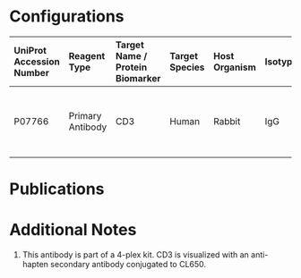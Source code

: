 # Configurations

| UniProt Accession Number   | Reagent Type     | Target Name / Protein Biomarker   | Target Species   | Host Organism   | Isotype   | Clonality   | Vendor   | Catalog Number   | Conjugate   | RRID   | Availability   | Method        | Tissue Preservation   | Target Tissue   | Tissue State   | Detergent         | Antigen Retrieval Conditions                                  | Dye Inactivation Conditions   | Recommend   | Agree               | Disagree   | Contributor         | Notes       |
|:---------------------------|:-----------------|:----------------------------------|:-----------------|:----------------|:----------|:------------|:---------|:-----------------|:------------|:-------|:---------------|:--------------|:----------------------|:----------------|:---------------|:------------------|:--------------------------------------------------------------|:------------------------------|:------------|:--------------------|:-----------|:--------------------|:------------|
| P07766                     | Primary Antibody | CD3                               | Human            | Rabbit          | IgG       | CAL57       | Cell IDx | HI06B-005        | UT016       | NA     | Stock          | IBEX2D Manual | FFPE                  | Tonsil          | NA             | 0.3% Triton-X-100 | pH 6 for 40 minutes at 95C (AR6 Akoya Biosciences AR600250ML) | NA                            | Yes         | 0000-0003-4379-8967 | NA         | 0000-0003-4379-8967 | [1](#notes) |

# Publications



# Additional Notes

<a name="notes"></a>
1. This antibody is part of a 4-plex kit. CD3 is visualized with an anti-hapten secondary antibody conjugated to CL650.

